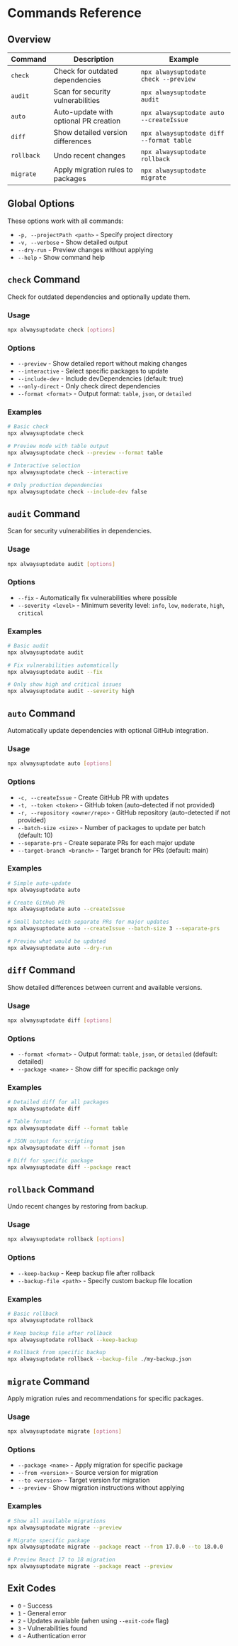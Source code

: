 # Commands Reference

## Overview

| Command    | Description                           | Example                                  |
| ---------- | ------------------------------------- | ---------------------------------------- |
| `check`    | Check for outdated dependencies       | `npx alwaysuptodate check --preview`     |
| `audit`    | Scan for security vulnerabilities     | `npx alwaysuptodate audit`               |
| `auto`     | Auto-update with optional PR creation | `npx alwaysuptodate auto --createIssue`  |
| `diff`     | Show detailed version differences     | `npx alwaysuptodate diff --format table` |
| `rollback` | Undo recent changes                   | `npx alwaysuptodate rollback`            |
| `migrate`  | Apply migration rules to packages     | `npx alwaysuptodate migrate`             |

## Global Options

These options work with all commands:

- `-p, --projectPath <path>` - Specify project directory
- `-v, --verbose` - Show detailed output
- `--dry-run` - Preview changes without applying
- `--help` - Show command help

## `check` Command

Check for outdated dependencies and optionally update them.

### Usage

```bash
npx alwaysuptodate check [options]
```

### Options

- `--preview` - Show detailed report without making changes
- `--interactive` - Select specific packages to update
- `--include-dev` - Include devDependencies (default: true)
- `--only-direct` - Only check direct dependencies
- `--format <format>` - Output format: `table`, `json`, or `detailed`

### Examples

```bash
# Basic check
npx alwaysuptodate check

# Preview mode with table output
npx alwaysuptodate check --preview --format table

# Interactive selection
npx alwaysuptodate check --interactive

# Only production dependencies
npx alwaysuptodate check --include-dev false
```

## `audit` Command

Scan for security vulnerabilities in dependencies.

### Usage

```bash
npx alwaysuptodate audit [options]
```

### Options

- `--fix` - Automatically fix vulnerabilities where possible
- `--severity <level>` - Minimum severity level: `info`, `low`, `moderate`, `high`, `critical`

### Examples

```bash
# Basic audit
npx alwaysuptodate audit

# Fix vulnerabilities automatically
npx alwaysuptodate audit --fix

# Only show high and critical issues
npx alwaysuptodate audit --severity high
```

## `auto` Command

Automatically update dependencies with optional GitHub integration.

### Usage

```bash
npx alwaysuptodate auto [options]
```

### Options

- `-c, --createIssue` - Create GitHub PR with updates
- `-t, --token <token>` - GitHub token (auto-detected if not provided)
- `-r, --repository <owner/repo>` - GitHub repository (auto-detected if not provided)
- `--batch-size <size>` - Number of packages to update per batch (default: 10)
- `--separate-prs` - Create separate PRs for each major update
- `--target-branch <branch>` - Target branch for PRs (default: main)

### Examples

```bash
# Simple auto-update
npx alwaysuptodate auto

# Create GitHub PR
npx alwaysuptodate auto --createIssue

# Small batches with separate PRs for major updates
npx alwaysuptodate auto --createIssue --batch-size 3 --separate-prs

# Preview what would be updated
npx alwaysuptodate auto --dry-run
```

## `diff` Command

Show detailed differences between current and available versions.

### Usage

```bash
npx alwaysuptodate diff [options]
```

### Options

- `--format <format>` - Output format: `table`, `json`, or `detailed` (default: detailed)
- `--package <name>` - Show diff for specific package only

### Examples

```bash
# Detailed diff for all packages
npx alwaysuptodate diff

# Table format
npx alwaysuptodate diff --format table

# JSON output for scripting
npx alwaysuptodate diff --format json

# Diff for specific package
npx alwaysuptodate diff --package react
```

## `rollback` Command

Undo recent changes by restoring from backup.

### Usage

```bash
npx alwaysuptodate rollback [options]
```

### Options

- `--keep-backup` - Keep backup file after rollback
- `--backup-file <path>` - Specify custom backup file location

### Examples

```bash
# Basic rollback
npx alwaysuptodate rollback

# Keep backup file after rollback
npx alwaysuptodate rollback --keep-backup

# Rollback from specific backup
npx alwaysuptodate rollback --backup-file ./my-backup.json
```

## `migrate` Command

Apply migration rules and recommendations for specific packages.

### Usage

```bash
npx alwaysuptodate migrate [options]
```

### Options

- `--package <name>` - Apply migration for specific package
- `--from <version>` - Source version for migration
- `--to <version>` - Target version for migration
- `--preview` - Show migration instructions without applying

### Examples

```bash
# Show all available migrations
npx alwaysuptodate migrate --preview

# Migrate specific package
npx alwaysuptodate migrate --package react --from 17.0.0 --to 18.0.0

# Preview React 17 to 18 migration
npx alwaysuptodate migrate --package react --preview
```

## Exit Codes

- `0` - Success
- `1` - General error
- `2` - Updates available (when using `--exit-code` flag)
- `3` - Vulnerabilities found
- `4` - Authentication error
